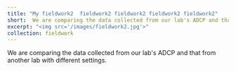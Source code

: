```yaml
---
title: "My fieldwork2  fieldwork2 fieldwork2 fieldwork2 fieldwork2"
short:  We are comparing the data collected from our lab's ADCP and that from another lab with different settings. 
excerpt: "<img src='/images/fieldwork2.jpg'>"
collection: fieldwork
---
```


 We are comparing the data collected from our lab's ADCP and that from another lab with different settings. 
